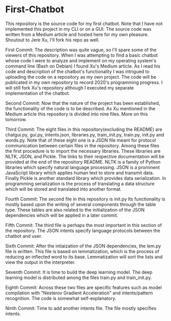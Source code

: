 # First-Chatbot
This repository is the source code for my first chatbot. Note that I have not implemented this project in my CLI or on a GUI. The source code was written from a Medium article and hosted here for my own pleasure. Shoutout to Jere Xu, I'll fork his repo as well.

First Commit:
The description was quite vague, so I'll spare some of the viewers of this repository. When I was attempting to find a basic chatbot whose code I were to analyze and implement on my operating system's command line (Bash on Debian) I found Xu's Medium article. As I read his code and description of the chatbot's functionality I was intrigued to uploading the code on a repository as my own project. The code will be publicated in my own repository to record 2020's programming progress. I will still fork Xu's repository although I executed my separate implementation of the chatbot.

Second Commit:
Now that the nature of the project has been established, the functionality of the code is to be described. As Xu mentioned in the Medium article this repository is divided into nine files. More on this tomorrow.

Third Commit:
The eight files in this repository(excluding the README) are chatgui.py, gui.py, intents.json, libraries.py, train_init.py, train.py, init.py and words.py. Note that of these eight one is a JSON file meant for protocol communication between certain files in the repository. Among these files the first procedure is to import the necessary libraries. These libraries are NLTK, JSON, and Pickle. The links to their respective documentation will be provided at the end of the repository README. NLTK is a family of Python libraries which specify natural language processing. JSON is a prominent JavaScript library which applies human text to store and transmit data. Finally Pickle is another standard library which provides data serialization. In programming serialization is the process of translating a data structure which will be stored and translated into another format.

Fourth Commit:
The second file in this repository is init.py Its functionality is mostly based upon the writing of several components through the table type. These tables are also related to the initialization of the JSON dependencies which will be applied in a later commit.

Fifth Commit:
The third file is perhaps the most important in this section of the repository. The JSON intents specify language protocols between the chatbot and user.

Sixth Commit:
After the intiaization of the JSON dependencies, the lem.py file is written. This file is based on lemmatization, which is the process of reducing an inflected word to its base. Lemmatization will sort the lists and view the output in the interpreter.

Seventh Commit:
It is time to build the deep learning model. The deep learning model is distributed among the files train.py and train_init.py.

Eighth Commit:
Across these two files are specific features such as model compilation with "Nesterov Gradient Acceleration" and intents/pattern recognition. The code is somewhat self-explanatory.

Ninth Commit:
Time to add another intents file. The file mostly specifies intents.

